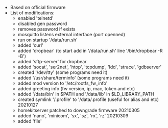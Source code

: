 * Based on official firmware
* List of modifications:
  * enabled 'telnetd'
  * disabled gen password
  * removes password if exists
  * mosquitto listens external interface (port openned)
  * run on startup '/data/run.sh'
  * added 'curl'
  * added 'dropbear' (to start add in '/data/run.sh' line '/bin/dropbear -R -B')
  * added 'sftp-server' for dropbear
  * added 'socat', 'ser2net', 'htop', 'tcpdump', 'ldd', 'strace', 'gdbserver'
  * created '/dev/tty' (some programs need it)
  * added '/usr/share/terminfo' (some programs need it)
  * added mod version to '/etc/rootfs_fw_info'
  * added greeting info (fw version, ip, mac, token and etc)
  * added '/data/bin' in $PATH and '/data/lib' in $LD_LIBRARY_PATH
  * created symlink '/.profile' to '/data/.profile (useful for alias and etc)
  20210127
  * homekitserver patched to downgrade firmware
  20210305
  * added 'nano', 'minicom', 'sx', 'sz', 'rx', 'rz'
  20210309
  * added 'file'
